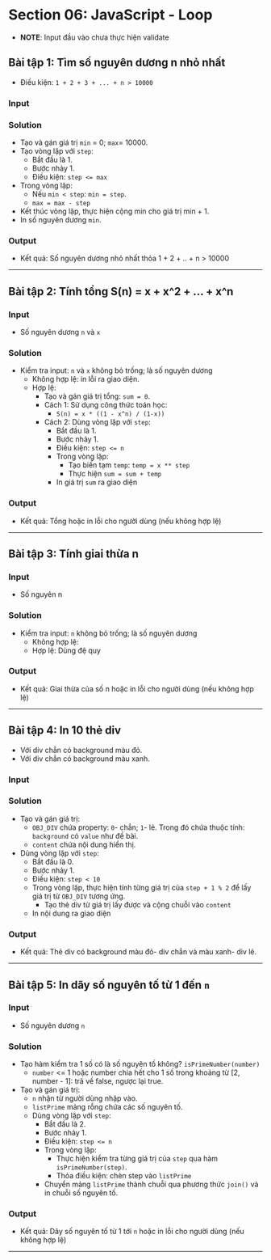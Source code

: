 # Section 06: JavaScript - Loop

- **NOTE**: Input đầu vào chưa thực hiện validate

## Bài tập 1: Tìm số nguyên dương n nhỏ nhất

- Điều kiện: `1 + 2 + 3 + ... + n > 10000`

### Input

### Solution

- Tạo và gán giá trị `min` = 0; `max`= 10000.
- Tạo vòng lặp với `step`:
  - Bắt đầu là 1.
  - Bước nhảy 1.
  - Điều kiện: `step <= max`
- Trong vòng lặp:
  - Nếu `min < step`: `min = step`.
  - `max = max - step`
- Kết thúc vòng lặp, thực hiện cộng min cho giá trị min + 1.
- In số nguyên dương `min`.

### Output

- Kết quả: Số nguyên dương nhỏ nhất thỏa 1 + 2 + .. + n > 10000

---

## Bài tập 2: Tính tổng S(n) = x + x^2 + ... + x^n

### Input

- Số nguyên dương `n` và `x`

### Solution

- Kiểm tra input: `n` và `x` không bỏ trống; là số nguyên dương
  - Không hợp lệ: in lỗi ra giao diện.
  - Hợp lệ:
    - Tạo và gán giá trị tổng: `sum = 0`.
    - Cách 1: Sử dụng công thức toán học:
      - `S(n) = x * ((1 - x^n) / (1-x))`
    - Cách 2: Dùng vòng lặp với `step`:
      - Bắt đầu là 1.
      - Bước nhảy 1.
      - Điều kiện: `step <= n`
      - Trong vòng lặp:
        - Tạo biến tạm `temp`: `temp = x ** step`
        - Thực hiện `sum = sum + temp`
      - In giá trị `sum` ra giao diện

### Output

- Kết quả: Tổng hoặc in lỗi cho người dùng (nếu không hợp lệ)

---

## Bài tập 3: Tính giai thừa n

### Input

- Số nguyên n

### Solution

- Kiểm tra input: `n` không bỏ trống; là số nguyên dương
  - Không hợp lệ:
  - Hợp lệ: Dùng đệ quy

### Output

- Kết quả: Giai thừa của số n hoặc in lỗi cho người dùng (nếu không hợp lệ)

---

## Bài tập 4: In 10 thẻ div

- Với div chẳn có background màu đỏ.
- Với div chẳn có background màu xanh.

### Input

### Solution

- Tạo và gán giá trị:
  - `OBJ_DIV` chứa property: `0`- chẳn; `1`- lẻ. Trong đó chứa thuộc tính: `background` có `value` như đề bài.
  - `content` chứa nội dung hiển thị.
- Dùng vòng lặp với `step`:
  - Bắt đầu là 0.
  - Bước nhảy 1.
  - Điều kiện: `step < 10`
  - Trong vòng lặp, thực hiện tính từng giá trị của `step + 1 % 2` để lấy giá trị từ `OBJ_DIV` tương ứng.
    - Tạo thẻ div từ giá trị lấy được và cộng chuỗi vào `content`
  - In nội dung ra giao diện

### Output

- Kết quả: Thẻ div có background màu đỏ- div chẳn và màu xanh- div lẻ.

---

## Bài tập 5: In dãy số nguyên tố từ 1 đến `n`

### Input

- Số nguyên dương `n`

### Solution

- Tạo hàm kiểm tra 1 số có là số nguyên tố không? `isPrimeNumber(number)`
  - `number` <= 1 hoặc number chia hết cho 1 số trong khoảng từ [2, number - 1]: trả về false, ngược lại true.
- Tạo và gán giá trị:
  - `n` nhận từ người dùng nhập vào.
  - `listPrime` mảng rỗng chứa các số nguyên tố.
  - Dùng vòng lặp với `step`:
    - Bắt đầu là 2.
    - Bước nhảy 1.
    - Điều kiện: `step <= n`
    - Trong vòng lặp:
      - Thực hiện kiểm tra từng giá trị của `step` qua hàm `isPrimeNumber(step)`.
      - Thỏa điều kiện: chèn step vào `listPrime`
    - Chuyển mảng `listPrime` thành chuỗi qua phương thức `join()` và in chuỗi số nguyên tố.

### Output

- Kết quả: Dãy số nguyên tố từ 1 tới `n` hoặc in lỗi cho người dùng (nếu không hợp lệ)

---
